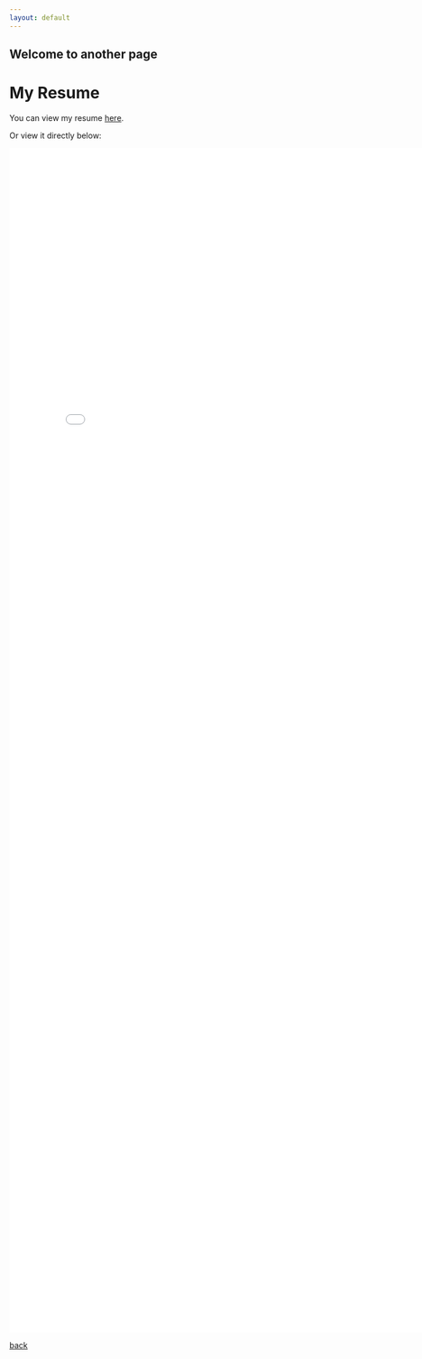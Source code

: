 ```yaml
---
layout: default
---
```


## Welcome to another page

# My Resume

You can view my resume [here](./assets/Resume.pdf).

Or view it directly below:

<embed src="./assets/Resume.pdf" width="800px" height="2100px" />

[back](./)
